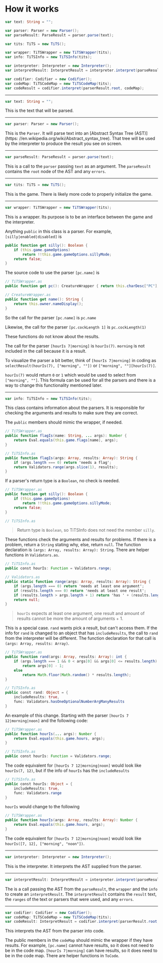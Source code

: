 # How it works
```ActionScript
var text: String = "";

var parser: Parser = new Parser();
var parseResult: ParseResult = parser.parse(text);

var tits: TiTS = new TiTS();

var wrapper: TiTSWrapper = new TiTSWrapper(tits);
var info: TiTSInfo = new TiTSInfo(tits);

var interpreter: Interpreter = new Interpreter();
var interpretResult: InterpretResult = interpreter.interpret(parseResult.root, wrapper, info);

var codifier: Codifier = new Codifier();
var codeMap: TiTSCodeMap = new TiTSCodeMap(tits);
var codeResult = codifier.interpret(parserResult.root, codeMap);

```
---
```ActionScript
var text: String = "";
```
This is the text that will be parsed.

---
```ActionScript
var parser: Parser = new Parser();
```
This is the `Parser`. It will parse text into an [Abstract Syntax Tree (AST)](https: //en.wikipedia.org/wiki/Abstract_syntax_tree). That tree will be used by the interpreter to produce the result you see on screen.

---
```ActionScript
var parseResult: ParseResult = parser.parse(text);
```
This is a call to the `parser` passing `text` as an argument. The `parseResult` contains the `root` node of the AST and any `errors`.

---
```ActionScript
var tits: TiTS = new TiTS();
```
This is the game. There is likely more code to properly initialize the game.

---
```ActionScript
var wrapper: TiTSWrapper = new TiTSWrapper(tits);
```
This is a wrapper. Its purpose is to be an interface between the game and the interpreter.

Anything `public` in this class is a parser. For example, `[silly|enabled|disabled]` is
```ActionScript
public function get silly(): Boolean {
    if (this.game.gameOptions)
        return !!this.game.gameOptions.sillyMode;
    return false;
}
```
The source code to use the parser `[pc.name]` is
```ActionScript
// TiTSWrapper.as
public function get pc(): CreatureWrapper { return this.charDesc["PC"]; }

// CreatureWrapper.as
public function get name(): String {
    return this.owner.nameDisplay();
}
```
So the call for the parser `[pc.name]` is `pc.name`

Likewise, the call for the parser `[pc.cockLength 1]` is `pc.cockLength(1)`

These functions do not know about the results.

The call for the parser `[hourIs 7|morning]` is `hourIs(7)`. `morning` is not included in the call because it is a result.

To visualize the parser a bit better, think of `[hourIs 7|morning]` in coding as `selectResult(hourIs(7), ["morning", ""])` or `["morning", ""][hourIs(7)]`.

`hourIs(7)` would return `0` or `1` which would be used to select from `["morning", ""]`. This formula can be used for all the parsers and there is a way to change this functionality mentioned later.

---
```ActionScript
var info: TiTSInfo = new TiTSInfo(tits);
```
This class contains information about the parsers. It is responsible for checking the arguments and results to make sure they are correct.

The `public` members should mimic the wrapper, if needed.
```ActionScript
// TiTSWrapper.as
public function flagIs(name: String, ... args): Number {
    return Eval.equals(this.game.flags[name], args);
}

// TiTSInfo.as
public function flagIs(args: Array, results: Array): String {
    if (args.length === 0) return 'needs a flag';
    return Validators.range(args.slice(1), results);
}
```

If a parser's return type is a `Boolean`, no check is needed.
```ActionScript
// TiTSWrapper.as
public function get silly(): Boolean {
    if (this.game.gameOptions)
        return !!this.game.gameOptions.sillyMode;
    return false;
}

// TiTSInfo.as
```
> Return type is `Boolean`, so TiTSInfo does not need the member `silly`.

These functions check the arguments and results for problems. If there is a problem, return a `String` stating why, else, return `null`. The function declaration is `(args: Array, results: Array): String`. There are helper functions in `Validators.as`.
```ActionScript
// TiTSInfo.as
public const hourIs: Function = Validators.range;

// Validators.as
public static function range(args: Array, results: Array): String {
    if (args.length === 0) return 'needs at least one argument';
    if (results.length === 0) return 'needs at least one result';
    if (results.length > args.length + 1) return 'has ' + (results.length - (args.length + 1)) + ' extraneous results';
    return null;
}
```
> `hourIs` expects at least one argument, one result and amount of results cannot be more the amount of arguments + 1.


This is a special case. `rand` wants pick a result, but can't access them. If the info for `rand` is changed to an object that has `includeResults`, the call to `rand` from the interpreter will be different. The function declaration for that call is `(args: Array, results: Array)`.

```ActionScript
// TiTSWrapper.as
public function rand(args: Array, results: Array): int {
    if (args.length === 1 && 0 < args[0] && args[0] <= results.length)
        return args[0] - 1;
    else
        return Math.floor(Math.random() * results.length);
}

// TiTSInfo.as
public const rand: Object = {
    includeResults: true,
    func: Validators.hasOneOptionalNumberArgManyResults
}
```

An example of this change. Starting with the parser `[hourIs 7 12|morning|noon]` and the following code:
```ActionScript
// TiTSWrapper.as
public function hourIs(... args): Number {
    return Eval.equals(this.game.hours, args);
}

// TiTSInfo.as
public const hourIs: Function = Validators.range;
```

The code equivalent for `[hourIs 7 12|morning|noon]` would look like `hourIs(7, 12)`, but if the info of `hourIs` has the `includeResults`

```ActionScript
// TiTSInfo.as
public const hourIs: Object = {
    includeResults: true,
    func: Validators.range
}
```

`hourIs` would change to the following

```ActionScript
// TiTSWrapper.as
public function hourIs(args: Array, results: Array): Number {
    return Eval.equals(this.game.hours, args);
}
```

The code equivalent for `[hourIs 7 12|morning|noon]` would look like `hourIs([7, 12], ["morning", "noon"])`.


---
```ActionScript
var interpreter: Interpreter = new Interpreter();
```
This is the interpreter. It interprets the AST supplied from the parser.

---
```ActionScript
var interpretResult: InterpretResult = interpreter.interpret(parseResult.root, wrapper, info);
```
The is a call passing the AST from the `parseResult`, the `wrapper` and the `info` to create an `interpretResult`. The `interpretResult` contains the `result` text, the `ranges` of the text or parsers that were used, and any `errors`.

---
```ActionScript
var codifier: Codifier = new Codifier();
var codeMap: TiTSCodeMap = new TiTSCodeMap(tits);
var codeResult: InterpretResult = codifier.interpret(parserResult.root, codeMap);
```
This interprets the AST from the parser into code.

The public members in the `codeMap` should mimic the wrapper if they have results. For example, `[pc.name]` cannot have results, so it does not need to be in the code map. `[hourIs 7|morning]` can have results, so it does need to be in the code map. There are helper functions in `ToCode`.